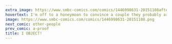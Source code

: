 ```yaml
---
extra_image: https://www.smbc-comics.com/comics/1446998631-20151108after.png
hovertext: I'm off to a honeymoon to convince a couple they probably aren't soulmates!
image: https://www.smbc-comics.com/comics/1446998631-20151108.png
next_comic: other-people
prev_comic: a-proof
title: I OBJECT!
---
```


